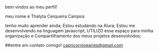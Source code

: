 bem vindos ao meu perfil!

meu nome é Thalyta Cerqueira Campos

tenho muito aprender ainda;
Estou estudando na Alura;
Estou me desenvolvendo na linguagem javascript;
 UTILIZO esse espaço para minha organização e Compartilhamento dos meus projetos desenvolvidos;

 ##entre em contato comigo!
 capricornioearies@gmail.com

